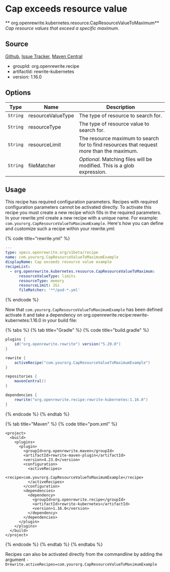 # Cap exceeds resource value

** org.openrewrite.kubernetes.resource.CapResourceValueToMaximum**
_Cap resource values that exceed a specific maximum._

## Source

[Github](https://github.com/openrewrite/rewrite-kubernetes), [Issue Tracker](https://github.com/openrewrite/rewrite-kubernetes/issues), [Maven Central](https://search.maven.org/artifact/org.openrewrite.recipe/rewrite-kubernetes/1.16.0/jar)

* groupId: org.openrewrite.recipe
* artifactId: rewrite-kubernetes
* version: 1.16.0

## Options

| Type | Name | Description |
| -- | -- | -- |
| `String` | resourceValueType | The type of resource to search for. |
| `String` | resourceType | The type of resource value to search for. |
| `String` | resourceLimit | The resource maximum to search for to find resources that request more than the maximum. |
| `String` | fileMatcher | *Optional*. Matching files will be modified. This is a glob expression. |


## Usage

This recipe has required configuration parameters. Recipes with required configuration parameters cannot be activated directly. To activate this recipe you must create a new recipe which fills in the required parameters. In your rewrite.yml create a new recipe with a unique name. For example: `com.yourorg.CapResourceValueToMaximumExample`.
Here's how you can define and customize such a recipe within your rewrite.yml:

{% code title="rewrite.yml" %}
```yaml
---
type: specs.openrewrite.org/v1beta/recipe
name: com.yourorg.CapResourceValueToMaximumExample
displayName: Cap exceeds resource value example
recipeList:
  - org.openrewrite.kubernetes.resource.CapResourceValueToMaximum:
      resourceValueType: limits
      resourceType: memory
      resourceLimit: 2Gi
      fileMatcher: '**/pod-*.yml'
```
{% endcode %}

Now that `com.yourorg.CapResourceValueToMaximumExample` has been defined activate it and take a dependency on org.openrewrite.recipe:rewrite-kubernetes:1.16.0 in your build file:

{% tabs %}
{% tab title="Gradle" %}
{% code title="build.gradle" %}
```groovy
plugins {
    id("org.openrewrite.rewrite") version("5.20.0")
}

rewrite {
    activeRecipe("com.yourorg.CapResourceValueToMaximumExample")
}

repositories {
    mavenCentral()
}

dependencies {
    rewrite("org.openrewrite.recipe:rewrite-kubernetes:1.16.0")
}
```
{% endcode %}
{% endtab %}

{% tab title="Maven" %}
{% code title="pom.xml" %}
```markup
<project>
  <build>
    <plugins>
      <plugin>
        <groupId>org.openrewrite.maven</groupId>
        <artifactId>rewrite-maven-plugin</artifactId>
        <version>4.23.0</version>
        <configuration>
          <activeRecipes>
            <recipe>com.yourorg.CapResourceValueToMaximumExample</recipe>
          </activeRecipes>
        </configuration>
        <dependencies>
          <dependency>
            <groupId>org.openrewrite.recipe</groupId>
            <artifactId>rewrite-kubernetes</artifactId>
            <version>1.16.0</version>
          </dependency>
        </dependencies>
      </plugin>
    </plugins>
  </build>
</project>
```
{% endcode %}
{% endtab %}
{% endtabs %}

Recipes can also be activated directly from the commandline by adding the argument `-Drewrite.activeRecipes=com.yourorg.CapResourceValueToMaximumExample`
